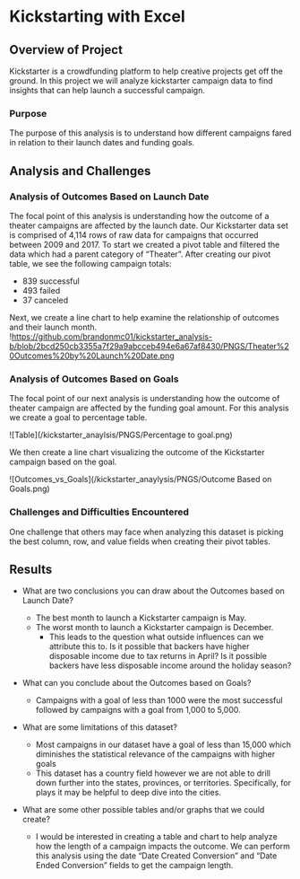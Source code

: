 # Kickstarting with Excel

## Overview of Project
Kickstarter is a crowdfunding platform to help creative projects get off the ground.  In this project we will analyze kickstarter campaign data to find insights that can help launch a successful campaign.

### Purpose

The purpose of this analysis is to understand how different campaigns fared in relation to their launch dates and funding goals.

## Analysis and Challenges

### Analysis of Outcomes Based on Launch Date

The focal point of this analysis is understanding how the outcome of a theater campaigns are affected by the launch date.  Our Kickstarter data set is comprised of 4,114 rows of raw data for campaigns that occurred between 2009 and 2017.  To start we created a pivot table and filtered the data which had a parent category of “Theater”.  After creating our pivot table, we see the following campaign totals:

- 839 successful 
- 493 failed 
- 37 canceled
 
Next, we create a line chart to help examine the relationship of outcomes and their launch month. 
!https://github.com/brandonmc01/kickstarter_analysis-b/blob/2bcd250cb3355a7f29a9abcceb494e6a67af8430/PNGS/Theater%20Outcomes%20by%20Launch%20Date.png
### Analysis of Outcomes Based on Goals

The focal point of our next analysis is understanding how the outcome of theater campaign are affected by the funding goal amount.  For this analysis we create a goal to percentage table.  

![Table](/kickstarter_anaylsis/PNGS/Percentage to goal.png)

We then create a line chart visualizing the outcome of the Kickstarter campaign based on the goal.

![Outcomes_vs_Goals](/kickstarter_anaylysis/PNGS/Outcome Based on Goals.png)

### Challenges and Difficulties Encountered
One challenge that others may face when analyzing this dataset is picking the best column, row, and value fields when creating their pivot tables.  

## Results

- What are two conclusions you can draw about the Outcomes based on Launch Date?
    - The best month to launch a Kickstarter campaign is May.
    - The worst month to launch a Kickstarter campaign is December.
        - This leads to the question what outside influences can we attribute this to.  Is it possible that backers have higher disposable income due to tax returns in April?  Is it possible backers have less disposable income around the holiday season?
- What can you conclude about the Outcomes based on Goals?
    - Campaigns with a goal of less than 1000 were the most successful followed by campaigns with a goal from 1,000 to 5,000.  

- What are some limitations of this dataset?
    - Most campaigns in our dataset have a goal of less than 15,000 which diminishes the statistical relevance of the campaigns with higher goals
    - This dataset has a country field however we are not able to drill down further into the states, provinces, or territories.  Specifically, for plays it may be helpful to deep dive into the cities. 

- What are some other possible tables and/or graphs that we could create?
    - I would be interested in creating a table and chart to help analyze how the length of a campaign impacts the outcome.  We can perform this analysis using the date “Date Created Conversion” and “Date Ended Conversion” fields to get the campaign length. 
